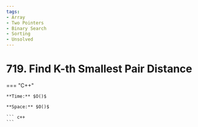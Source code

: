 ```yaml
---
tags:
- Array
- Two Pointers
- Binary Search
- Sorting
- Unsolved
---
```



# 719. Find K-th Smallest Pair Distance

=== "C++"

    **Time:** $O()$

    **Space:** $O()$

    ``` c++
    ```